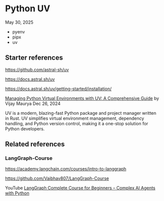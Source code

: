 Python UV
=========
May 30, 2025

- pyenv
- pipx
- uv

Starter references
------------------

<https://github.com/astral-sh/uv>

<https://docs.astral.sh/uv>

<https://docs.astral.sh/uv/getting-started/installation/>

[Managing Python Virtual Environments with UV: A Comprehensive Guide](
https://medium.com/@vkmauryavk/managing-python-virtual-environments-with-uv-a-comprehensive-guide-ac74d3ad8dff
) by Vijay Maurya Dec 26, 2024

UV is a modern, blazing-fast Python package and project manager written in Rust.
UV simplifies virtual environment management, dependency handling, and Python
version control, making it a one-stop solution for Python developers.


Related references
------------------

### LangGraph-Course

<https://academy.langchain.com/courses/intro-to-langgraph>

<https://github.com/Vaibhav807/LangGraph-Course>

YouTube
[LangGraph Complete Course for Beginners – Complex AI Agents with Python](
https://www.youtube.com/watch?v=jGg_1h0qzaM)

